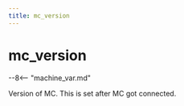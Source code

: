 ```yaml
---
title: mc_version
---
```


# mc_version


--8<-- "machine_var.md"

Version of MC. This is set after MC got connected.
